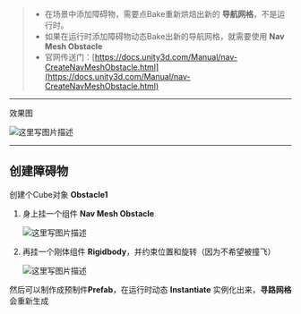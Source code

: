 > - 在场景中添加障碍物，需要点Bake重新烘焙出新的 **导航网格**，不是运行时。
> - 如果在运行时添加障碍物动态Bake出新的导航网格，就需要使用 **Nav Mesh Obstacle**
> - 官网传送门：[https://docs.unity3d.com/Manual/nav-CreateNavMeshObstacle.html](https://docs.unity3d.com/Manual/nav-CreateNavMeshObstacle.html)

---
效果图

![这里写图片描述](http://img.blog.csdn.net/20161015105838154)

---
## 创建障碍物
创建个Cube对象 **Obstacle1**

1. 身上挂一个组件 **Nav Mesh Obstacle**

	![这里写图片描述](http://img.blog.csdn.net/20161015110321040)

2. 再挂一个刚体组件 **Rigidbody**，并约束位置和旋转（因为不希望被撞飞）

	![这里写图片描述](http://img.blog.csdn.net/20161015110519776)

然后可以制作成预制件**Prefab**，在运行时动态 **Instantiate** 实例化出来，**寻路网格** 会重新生成